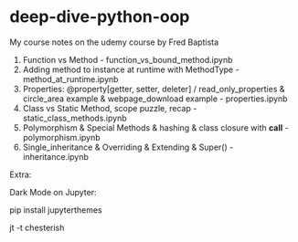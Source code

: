 # deep-dive-python-oop
My course notes on the udemy course by Fred Baptista

1. Function vs Method - function_vs_bound_method.ipynb
2. Adding method to instance at runtime with MethodType - method_at_runtime.ipynb
3. Properties: 
	@property[getter, setter, deleter] /
	read_only_properties & circle_area example & webpage_download example - properties.ipynb
4. Class vs Static Method, scope puzzle, recap - static_class_methods.ipynb
5. Polymorphism & Special Methods & hashing & class closure with __call__ - polymorphism.ipynb
6. Single_inheritance & Overriding & Extending & Super() - inheritance.ipynb

Extra:

Dark Mode on Jupyter:

pip install jupyterthemes

jt -t chesterish
